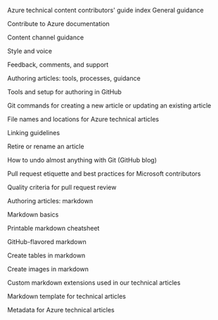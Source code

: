 ﻿Azure technical content contributors' guide index
General guidance

Contribute to Azure documentation

Content channel guidance

Style and voice

Feedback, comments, and support

Authoring articles: tools, processes, guidance

Tools and setup for authoring in GitHub

Git commands for creating a new article or updating an existing article

File names and locations for Azure technical articles

Linking guidelines

Retire or rename an article

How to undo almost anything with Git (GitHub blog)

Pull request etiquette and best practices for Microsoft contributors

Quality criteria for pull request review

Authoring articles: markdown

Markdown basics

Printable markdown cheatsheet

GitHub-flavored markdown

Create tables in markdown

Create images in markdown

Custom markdown extensions used in our technical articles

Markdown template for technical articles

Metadata for Azure technical articles